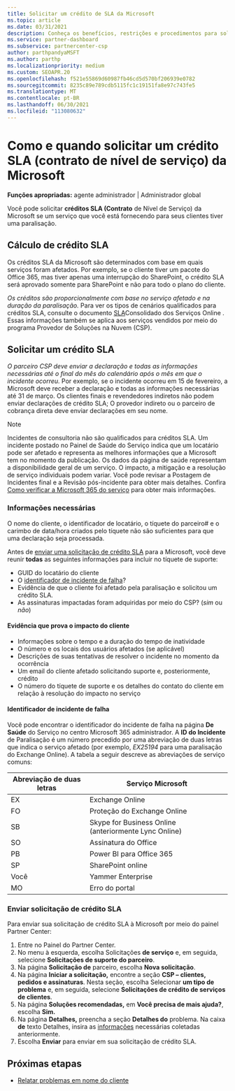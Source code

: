 ```yaml
---
title: Solicitar um crédito de SLA da Microsoft
ms.topic: article
ms.date: 03/31/2021
description: Conheça os benefícios, restrições e procedimentos para solicitar um crédito SLA (contrato de nível de serviço) da Microsoft se seus clientes experimentarem uma paralisação de serviço.
ms.service: partner-dashboard
ms.subservice: partnercenter-csp
author: parthpandyaMSFT
ms.author: parthp
ms.localizationpriority: medium
ms.custom: SEOAPR.20
ms.openlocfilehash: f521e55869d60987fb46cd5d570bf206939e0782
ms.sourcegitcommit: 8235c89e789cdb5115fc1c19151fa8e97c743fe5
ms.translationtype: MT
ms.contentlocale: pt-BR
ms.lasthandoff: 06/30/2021
ms.locfileid: "113080632"
---
```

# <a name="how-and-when-to-request-a-service-level-agreement-sla-credit-from-microsoft"></a>Como e quando solicitar um crédito SLA (contrato de nível de serviço) da Microsoft

**Funções apropriadas:** agente administrador | Administrador global

Você pode solicitar **créditos SLA (Contrato** de Nível de Serviço) da Microsoft se um serviço que você está fornecendo para seus clientes tiver uma paralisação.

## <a name="sla-credit-calculation"></a>Cálculo de crédito SLA

Os créditos SLA da Microsoft são determinados com base em quais serviços foram afetados. Por exemplo, se o cliente tiver um pacote do Office 365, mas tiver apenas uma interrupção do SharePoint, o crédito SLA será aprovado somente para SharePoint e não para todo o plano do cliente.

*Os créditos são proporcionalmente com base no serviço afetado e na duração da paralisação.* Para ver os tipos de cenários qualificados para créditos SLA, consulte o documento [SLA](http://www.microsoftvolumelicensing.com/DocumentSearch.aspx?Mode=3&DocumentTypeId=37)Consolidado dos Serviços Online . Essas informações também se aplica aos serviços vendidos por meio do programa Provedor de Soluções na Nuvem (CSP).


## <a name="request-an-sla-credit"></a>Solicitar um crédito SLA

*O parceiro CSP deve enviar a declaração e todas as informações necessárias até o final do mês do calendário após o mês em que o incidente ocorreu.* Por exemplo, se o incidente ocorreu em 15 de fevereiro, a Microsoft deve receber a declaração e todas as informações necessárias até 31 de março. Os clientes finais e revendedores indiretos não podem enviar declarações de crédito SLA; O provedor indireto ou o parceiro de cobrança direta deve enviar declarações em seu nome.

> [!NOTE]
> Incidentes de consultoria não são qualificados para créditos SLA. Um incidente postado no Painel de Saúde  do Serviço indica que um locatário pode ser afetado e representa as melhores informações que a Microsoft tem no momento da publicação. Os dados da página de saúde representam a disponibilidade geral de um serviço. O impacto, a mitigação e a resolução de serviço individuais podem variar. Você pode revisar a Postagem de Incidentes final e a Revisão pós-incidente para obter mais detalhes. Confira [Como verificar a Microsoft 365 do serviço](/microsoft-365/enterprise/view-service-health#incidents-and-advisories) para obter mais informações.

### <a name="required-information"></a>Informações necessárias

O nome do cliente, o identificador de locatário, o tíquete do parceiro# e o carimbo de data/hora criados pelo tíquete não são suficientes para que uma declaração seja processada.

Antes de [enviar uma solicitação de crédito SLA](#submit-sla-credit-request) para a Microsoft, você deve reunir **todas** as seguintes informações para incluir no tíquete de suporte:

- GUID do locatário do cliente
- O [identificador de incidente de falha](#outage-incident-identifier)?
- Evidência de que o cliente foi afetado pela paralisação e solicitou um crédito SLA.
- As assinaturas impactadas foram adquiridas por meio do CSP? (*sim* ou *não*)

#### <a name="evidence-that-proves-customer-impact"></a>Evidência que prova o impacto do cliente

- Informações sobre o tempo e a duração do tempo de inatividade
- O número e os locais dos usuários afetados (se aplicável)
- Descrições de suas tentativas de resolver o incidente no momento da ocorrência
- Um email do cliente afetado solicitando suporte e, posteriormente, crédito
- O número do tíquete de suporte e os detalhes do contato do cliente em relação à resolução do impacto no serviço


#### <a name="outage-incident-identifier"></a>Identificador de incidente de falha

Você pode encontrar o identificador do incidente de falha na página **De Saúde** do Serviço no centro Microsoft 365 administrador. A **ID do Incidente** de Paralisação é um número precedido por uma abreviação de duas letras que indica o serviço afetado (por exemplo, *EX25194* para uma paralisação do Exchange Online). A tabela a seguir descreve as abreviações de serviço comuns:

| Abreviação de duas letras | Serviço Microsoft |
| ----------------------- | ----------------- |
| EX | Exchange Online |
| FO | Proteção do Exchange Online |
| SB | Skype for Business Online (anteriormente Lync Online) |
| SO | Assinatura do Office |
| PB | Power BI para Office 365 |
| SP | SharePoint online |
| Você | Yammer Enterprise |
| MO | Erro do portal |

### <a name="submit-sla-credit-request"></a>Enviar solicitação de crédito SLA

Para enviar sua solicitação de crédito SLA à Microsoft por meio do painel Partner Center:

1. Entre no Painel do Partner Center.
2. No menu à esquerda, escolha Solicitações **de serviço** e, em seguida, selecione **Solicitações de suporte do parceiro**.
3. Na página **Solicitação de** parceiro, escolha **Nova solicitação**.
4. Na página **Iniciar a solicitação,** encontre a seção **CSP – clientes, pedidos e assinaturas**. Nesta seção, escolha Selecionar **um tipo de problema** e, em seguida, selecione **Solicitações de crédito de serviços de clientes**.
5. Na página **Soluções recomendadas,** em **Você precisa de mais ajuda?**, escolha **Sim.**
6. Na página **Detalhes,** preencha a seção **Detalhes do** problema. Na caixa **de** texto Detalhes, insira as [informações](#required-information) necessárias coletadas anteriormente.
7. Escolha **Enviar** para enviar em sua solicitação de crédito SLA.

## <a name="next-steps"></a>Próximas etapas

- [Relatar problemas em nome do cliente](report-problems-on-behalf-of-a-customer.md)
